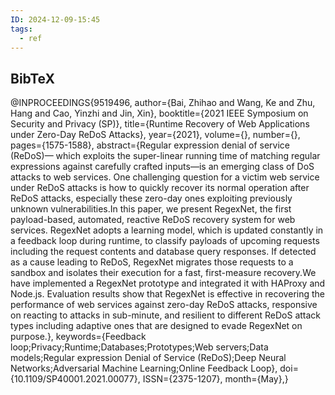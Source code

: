 ```yaml
---
ID: 2024-12-09-15:45
tags:
  - ref
---
```

## BibTeX

@INPROCEEDINGS{9519496,
  author={Bai, Zhihao and Wang, Ke and Zhu, Hang and Cao, Yinzhi and Jin, Xin},
  booktitle={2021 IEEE Symposium on Security and Privacy (SP)}, 
  title={Runtime Recovery of Web Applications under Zero-Day ReDoS Attacks}, 
  year={2021},
  volume={},
  number={},
  pages={1575-1588},
  abstract={Regular expression denial of service (ReDoS)— which exploits the super-linear running time of matching regular expressions against carefully crafted inputs—is an emerging class of DoS attacks to web services. One challenging question for a victim web service under ReDoS attacks is how to quickly recover its normal operation after ReDoS attacks, especially these zero-day ones exploiting previously unknown vulnerabilities.In this paper, we present RegexNet, the first payload-based, automated, reactive ReDoS recovery system for web services. RegexNet adopts a learning model, which is updated constantly in a feedback loop during runtime, to classify payloads of upcoming requests including the request contents and database query responses. If detected as a cause leading to ReDoS, RegexNet migrates those requests to a sandbox and isolates their execution for a fast, first-measure recovery.We have implemented a RegexNet prototype and integrated it with HAProxy and Node.js. Evaluation results show that RegexNet is effective in recovering the performance of web services against zero-day ReDoS attacks, responsive on reacting to attacks in sub-minute, and resilient to different ReDoS attack types including adaptive ones that are designed to evade RegexNet on purpose.},
  keywords={Feedback loop;Privacy;Runtime;Databases;Prototypes;Web servers;Data models;Regular expression Denial of Service (ReDoS);Deep Neural Networks;Adversarial Machine Learning;Online Feedback Loop},
  doi={10.1109/SP40001.2021.00077},
  ISSN={2375-1207},
  month={May},}

